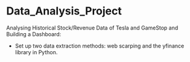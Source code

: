 # Data_Analysis_Project
Analysing Historical Stock/Revenue Data of Tesla and GameStop and Building a Dashboard:
- Set up two data extraction methods: web scarping and the yfinance library in Python.
